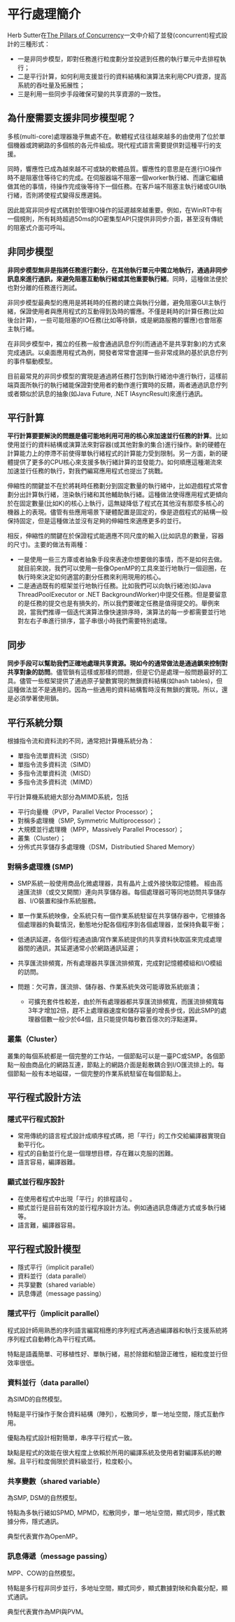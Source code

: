 # 平行處理簡介

Herb Sutter在[The Pillars of Concurrency](https://www.drdobbs.com/parallel/the-pillars-of-concurrency/200001985?pgno=1)一文中介紹了並發\(concurrent\)程式設計的三種形式：

* 一是非同步模型，即對任務進行粒度劃分並投遞到任務的執行單元中去排程執行；
* 二是平行計算，如何利用支援並行的資料結構和演算法來利用CPU資源，提高系統的吞吐量及拓展性；
* 三是利用一些同步手段確保可變的共享資源的一致性。

## 為什麼需要支援非同步模型呢？

多核\(multi-core\)處理器幾乎無處不在。軟體程式往往越來越多的由使用了位於單個機器或跨網路的多個核的各元件組成。現代程式語言需要提供對這種平行的支援。

同時，響應性已成為越來越不可或缺的軟體品質。響應性的意思是在進行IO操作時不是阻塞住等待它的完成。在伺服器端不阻塞一個worker執行緒、而讓它繼續做其他的事情，待操作完成後等待下一個任務。在客戶端不阻塞主執行緒或GUI執行緒，否則將使程式變得反應遲鈍。

因此能寫非同步程式碼對於管理IO操作的延遲越來越重要。例如，在WinRT中有一個規則，所有耗時超過50ms的IO密集型API只提供非同步介面，甚至沒有傳統的阻塞式介面可呼叫。

## 非同步模型

**非同步模型無非是指將任務進行劃分，在其他執行單元中獨立地執行，通過非同步訊息來進行通訊，來避免阻塞互動執行緒或其他重要執行緒**。同時，這種做法便於也對分離的任務進行測試。



非同步模型最典型的應用是將耗時的任務的建立與執行分離，避免阻塞GUI主執行緒，保證使用者與應用程式的互動得到及時的響應。不僅是耗時的計算任務\(比如後台計算\)，一些可能阻塞的IO任務\(比如等待鎖，或是網路服務的響應\)也會阻塞主執行緒。



在非同步模型中，獨立的任務一般會通過訊息佇列\(而通過不是共享對象\)的方式來完成通訊。以桌面應用程式為例，開發者常常會選擇一些非常成熟的基於訊息佇列的事件驅動模型。



目前最常見的非同步模型的實現是通過將任務打包到執行緒池中進行執行，這樣前端頁面所執行的執行緒能保證對使用者的動作進行實時的反饋，兩者通過訊息佇列或者類似於訊息的抽象\(如Java Future, .NET IAsyncResult\)來進行通訊。

## 平行計算

**平行計算要要解決的問題是儘可能地利用可用的核心來加速並行任務的計算**。比如使用並行的資料結構或演算法來對容器\(或其他對象的集合\)進行操作。新的硬體在計算能力上的停滯不前使得單執行緒程式的計算能力受到限制。另一方面，新的硬體提供了更多的CPU核心來支援多執行緒計算的並發能力。如何順應這種潮流來加速並行任務的執行，對我們編寫應用程式也提出了挑戰。



伸縮性的關鍵並不在於將耗時任務劃分到固定數量的執行緒中，比如遊戲程式常會劃分出計算執行緒，渲染執行緒和其他輔助執行緒。這種做法使得應用程式更傾向於在固定數量\(比如K\)的核心上執行，這無疑降低了程式在其他沒有那麼多核心的機器上的表現。儘管有些應用場景下硬體配置是固定的，像是遊戲程式的結構一般保持固定，但是這種做法並沒有足夠的伸縮性來適應更多的並行。



相反，伸縮性的關鍵在於保證程式能適應不同尺度的輸入\(比如訊息的數量，容器的尺寸\)。主要的做法有兩種：

* 一是使用一些三方庫或者抽象手段來表達你想要做的事情，而不是如何去做。就目前來說，我們可以使用一些像OpenMP的工具來並行地執行一個迴圈，在執行時來決定如何適當的劃分任務來利用現用的核心。
* 二是通過既有的框架並行地執行任務。比如我們可以向執行緒池\(如Java ThreadPoolExecutor or .NET BackgroundWorker\)中提交任務。但是要留意的是任務的提交也是有損失的，所以我們要確定任務是值得提交的。舉例來說，當我們推導一個迭代演算法像快速排序時，演算法的每一步都需要並行地對左右子串進行排序，當子串很小時我們需要特別處理。

## 同步

**同步手段可以幫助我們正確地處理共享資源。現如今的通常做法是通過鎖來控制對共享對象的訪問**。儘管鎖有這樣或那樣的問題，但是它仍是處理一般問題最好的工具。儘管一些框架提供了通過原子變數實現的無鎖資料結構\(如hash tables\)，但這種做法並不是通用的。因為一些通用的資料結構暫時沒有無鎖的實現。所以，還是必須學著使用鎖。

## 平行系統分類

根據指令流和資料流的不同，通常把計算機系統分為：

* 單指令流單資料流（SISD）
* 單指令流多資料流（SIMD）
* 多指令流單資料流（MISD）
* 多指令流多資料流（MIMD）

平行計算機系統絕大部分為MIMD系統，包括

* 平行向量機（PVP，Parallel Vector Processor）；
* 對稱多處理機（SMP, Symmetric Multiprocessor）；
* 大規模並行處理機（MPP，Massively Parallel Processor）；
* 叢集（Cluster）；
* 分佈式共享儲存多處理機（DSM，Distributied Shared Memory） 

### 對稱多處理機 \(SMP\)

* SMP系統一般使用商品化微處理器，具有晶片上或外接快取記憶體。  經由高速匯流排（或交叉開關）連向共享儲存器。每個處理器可等同地訪問共享儲存器、I/O裝置和操作系統服務。
* 單一作業系統映像，全系統只有一個作業系統駐留在共享儲存器中，它根據各個處理器的負載情況，動態地分配各個程序到各個處理器，並保持負載平衡；
* 低通訊延遲，各個行程通過讀/寫作業系統提供的共享資料快取區來完成處理器間的通訊，其延遲通常小於網路通訊延遲；
* 共享匯流排頻寬，所有處理器共享匯流排頻寬，完成對記憶體模組和I/O模組的訪問。
* 問題：欠可靠，匯流排、儲存器、作業系統失效可能導致系統崩潰；

  * 可擴充套件性較差，由於所有處理器都共享匯流排頻寬，而匯流排頻寬每3年才增加2倍，趕不上處理器速度和儲存容量的增長步伐，因此SMP的處理器個數一般少於64個，且只能提供每秒數百億次的浮點運算。





### 叢集（Cluster）

叢集的每個系統都是一個完整的工作站，一個節點可以是一臺PC或SMP。各個節點一般由商品化的網路互連，節點上的網路介面是鬆散耦合到I/O匯流排上的。每個節點一般有本地磁碟，一個完整的作業系統駐留在每個節點上。

## 平行程式設計方法

### 隱式平行程式設計

* 常用傳統的語言程式設計成順序程式碼，把「平行」的工作交給編譯器實現自動平行化。
* 程式的自動並行化是一個理想目標，存在難以克服的困難。
* 語言容易，編譯器難。

### 顯式並行程序設計

* 在使用者程式中出現「平行」的排程語句  。
* 顯式並行是目前有效的並行程序設計方法。例如通過訊息傳遞方式或多執行緒等。
* 語言難，編譯器容易。

## 平行程式設計模型

* 隱式平行（implicit parallel）
* 資料並行（data parallel）
* 共享變數（shared variable）
* 訊息傳遞（message passing）

### 隱式平行（implicit parallel）

程式設計師用熟悉的序列語言編寫相應的序列程式再通過編譯器和執行支援系統將序列程式自動轉化為平行程式碼。

特點是語義簡單、可移植性好、單執行緒，易於除錯和驗證正確性，細粒度並行但效率很低。

### 資料並行（data parallel）

為SIMD的自然模型。

特點是平行操作于聚合資料結構（陣列），松散同步，單一地址空間，隱式互動作用。

優點為程式設計相對簡單，串序平行程式一致。

缺點是程式的效能在很大程度上依賴於所用的編譯系統及使用者對編譯系統的瞭解。且平行粒度侷限於資料級並行，粒度較小。

### 共享變數（shared variable）

為SMP, DSM的自然模型。

特點為多執行緒如SPMD, MPMD，松散同步，單一地址空間，顯式同步，隱式數據分佈，隱式通訊。

典型代表實作為OpenMP。

### 訊息傳遞（message passing）

MPP、COW的自然模型。

特點是多行程非同步並行，多地址空間，顯式同步，顯式數據對映和負載分配，顯式通訊。

典型代表實作為MPI與PVM。

















### 















